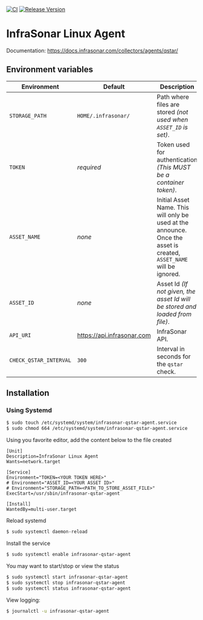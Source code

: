 [![CI](https://github.com/infrasonar/qstar-agent/workflows/CI/badge.svg)](https://github.com/infrasonar/qstar-agent/actions)
[![Release Version](https://img.shields.io/github/release/infrasonar/qstar-agent)](https://github.com/infrasonar/qstar-agent/releases)

# InfraSonar Linux Agent

Documentation: https://docs.infrasonar.com/collectors/agents/qstar/

## Environment variables

Environment                 | Default                       | Description
----------------------------|-------------------------------|-------------------
`STORAGE_PATH`              | `HOME/.infrasonar/`           | Path where files are stored _(not used when `ASSET_ID` is set)_.
`TOKEN`                     | _required_                    | Token used for authentication _(This MUST be a container token)_.
`ASSET_NAME`                | _none_                        | Initial Asset Name. This will only be used at the announce. Once the asset is created, `ASSET_NAME` will be ignored.
`ASSET_ID`                  | _none_                        | Asset Id _(If not given, the asset Id will be stored and loaded from file)_.
`API_URI`                   | https://api.infrasonar.com    | InfraSonar API.
`CHECK_QSTAR_INTERVAL`      | `300`                         | Interval in seconds for the `qstar` check.


## Installation

### Using Systemd

```bash
$ sudo touch /etc/systemd/system/infrasonar-qstar-agent.service
$ sudo chmod 664 /etc/systemd/system/infrasonar-qstar-agent.service
```

Using you favorite editor, add the content below to the file created

```
[Unit]
Description=InfraSonar Linux Agent
Wants=network.target

[Service]
Environment="TOKEN=<YOUR TOKEN HERE>"
# Environment="ASSET_ID=<YOUR ASSET ID>"
# Environment="STORAGE_PATH=<PATH_TO_STORE_ASSET_FILE>"
ExecStart=/usr/sbin/infrasonar-qstar-agent

[Install]
WantedBy=multi-user.target
```

Reload systemd

```bash
$ sudo systemctl daemon-reload
```

Install the service
```bash
$ sudo systemctl enable infrasonar-qstar-agent
```

You may want to start/stop or view the status
```bash
$ sudo systemctl start infrasonar-qstar-agent
$ sudo systemctl stop infrasonar-qstar-agent
$ sudo systemctl status infrasonar-qstar-agent
```

View logging:
```bash
$ journalctl -u infrasonar-qstar-agent
```
